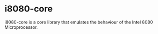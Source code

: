 # i8080-core
i8080-core is a core library that emulates the behaviour of the Intel 8080 Microprocessor.
